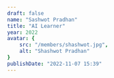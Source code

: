 ```yaml
---
draft: false
name: "Sashwot Pradhan"
title: "AI Learner"
year: 2022
avatar: {
    src: "/members/shashwot.jpg",
    alt: "Shashwot Pradhan"
}
publishDate: "2022-11-07 15:39"
---
```

